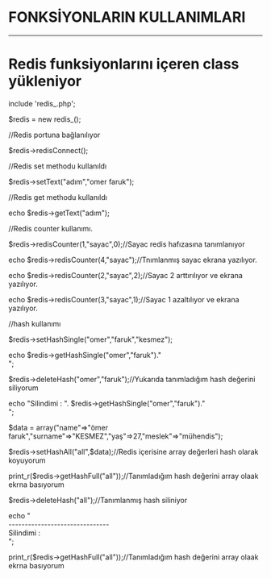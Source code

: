 
# FONKSİYONLARIN KULLANIMLARI

-------------------------------------------------------------------

# Redis funksiyonlarını içeren class yükleniyor
include 'redis_.php';

$redis = new redis_();

//Redis portuna bağlanılıyor

$redis->redisConnect();

//Redis set methodu kullanıldı

$redis->setText("adım","omer faruk");

//Redis get methodu kullanıldı

echo $redis->getText("adım");

//Redis counter kullanımı.

$redis->redisCounter(1,"sayac",0);//Sayac redis hafızasına tanımlanıyor

echo $redis->redisCounter(4,"sayac");//Tnımlanmış sayac ekrana yazılıyor.

echo $redis->redisCounter(2,"sayac",2);//Sayac 2 arttırılıyor ve ekrana yazılıyor.

echo $redis->redisCounter(3,"sayac",1);//Sayac 1 azaltılıyor ve ekrana yazılıyor.

//hash kullanımı

$redis->setHashSingle("omer","faruk","kesmez");

echo $redis->getHashSingle("omer","faruk")."<br>";

$redis->deleteHash("omer","faruk");//Yukarıda tanımladığım hash değerini siliyorum

echo "Silindimi : ". $redis->getHashSingle("omer","faruk")."<br>";

$data = array("name"=>"ömer faruk","surname"=>"KESMEZ","yaş"=>27,"meslek"=>"mühendis");

$redis->setHashAll("all",$data);//Redis içerisine array değerleri hash olarak koyuyorum

print_r($redis->getHashFull("all"));//Tanımladığım hash değerini array olaak ekrna basıyorum

$redis->deleteHash("all");//Tanımlanmış hash siliniyor

echo  "<br>-------------------------------<br>Silindimi : <br>";

print_r($redis->getHashFull("all"));//Tanımladığım hash değerini array olaak ekrna basıyorum


